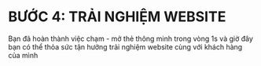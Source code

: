 # BƯỚC 4: TRẢI NGHIỆM WEBSITE

Bạn đã hoàn thành việc chạm - mở thẻ thông minh trong vòng 1s và giờ đây bạn có thể thỏa sức tận hưởng trải nghiệm website cùng với khách hàng của mình
